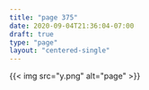 ```yaml
---
title: "page 375"
date: 2020-09-04T21:36:04-07:00
draft: true
type: "page"
layout: "centered-single"
---
```


{{< img src="y.png" alt="page" >}}
